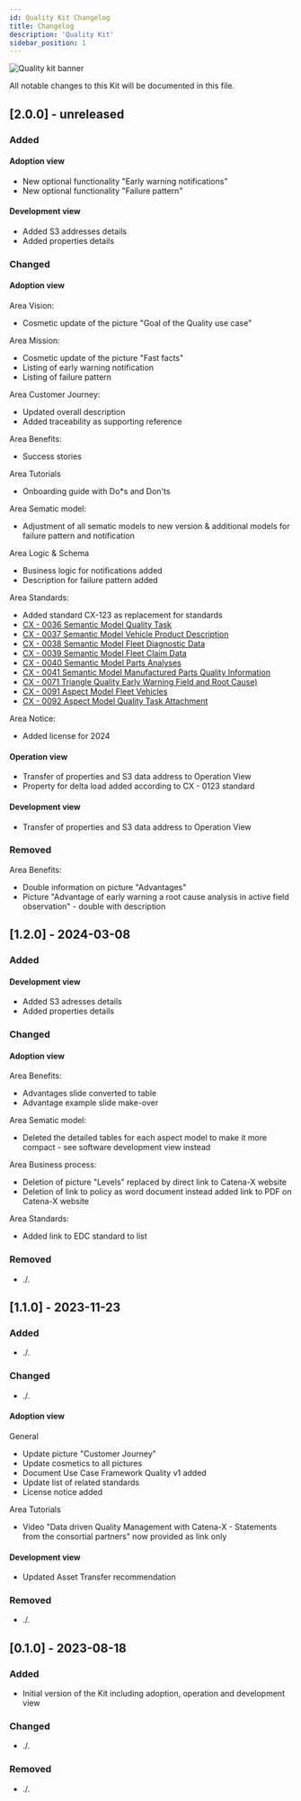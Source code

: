 ```yaml
---
id: Quality Kit Changelog
title: Changelog
description: 'Quality Kit'
sidebar_position: 1
---
```


![Quality kit banner](@site/static/img/kits\data-driven-quality-management\data-driven-quality-management-kit-logo.drawio.svg)

All notable changes to this Kit will be documented in this file.

## [2.0.0] - unreleased

### Added

#### Adoption view

- New optional functionality "Early warning notifications"
- New optional functionality "Failure pattern"

#### Development view

- Added S3 addresses details
- Added properties details

### Changed

#### Adoption view

Area Vision:

- Cosmetic update of the picture "Goal of the Quality use case"

Area Mission:

- Cosmetic update of the picture "Fast facts"
- Listing of early warning notification
- Listing of failure pattern

Area Customer Journey:

- Updated overall description
- Added traceability as supporting reference

Area Benefits:

- Success stories

Area Tutorials

- Onboarding guide with Do\*s and Don'ts

Area Sematic model:

- Adjustment of all sematic models to new version & additional models for failure pattern and notification

Area Logic & Schema

- Business logic for notifications added
- Description for failure pattern added

Area Standards:

- Added standard CX-123 as replacement for standards
- [CX - 0036 Semantic Model Quality Task](https://catena-x.net/fileadmin/user_upload/Standard-Bibliothek/Update_PDF_Maerz/PLM_Quality_Use_Case_Live_Quality_Loops/CX_-_0041_Semantic_Model_Manufactured_Parts_Quality_Information_v_1.0.1.pdf)
- [CX - 0037 Semantic Model Vehicle Product Description](https://eclipse-tractusx.github.io/docs-kits/kits/Quality-Kit/Quality%20Kit%20Changelog)
- [CX - 0038 Semantic Model Fleet Diagnostic Data](https://catena-x.net/fileadmin/user_upload/Standard-Bibliothek/Update_PDF_Maerz/PLM_Quality_Use_Case_Live_Quality_Loops/CX_-_0038_Semantic_Model_Fleet_Diagnostic_Data__v_1.0.1.pdf)
- [CX - 0039 Semantic Model Fleet Claim Data](https://eclipse-tractusx.github.io/docs-kits/kits/Quality-Kit/Quality%20Kit%20Changelog)
- [CX - 0040 Semantic Model Parts Analyses](https://catena-x.net/fileadmin/user_upload/Standard-Bibliothek/Update_PDF_Maerz/PLM_Quality_Use_Case_Live_Quality_Loops/CX_-_0036_Semantic_Model_Quality_Task_v_1.0.1.pdf)
- [CX - 0041 Semantic Model Manufactured Parts Quality Information](https://catena-x.net/fileadmin/user_upload/Standard-Bibliothek/Update_PDF_Maerz/PLM_Quality_Use_Case_Live_Quality_Loops/CX_-_0037_Semantic_Model_Vehicle_Product_Description_v_1.0.1.pdf)
- [CX - 0071 Triangle Quality Early Warning Field and Root Cause)](https://eclipse-tractusx.github.io/docs-kits/kits/Quality-Kit/Quality%20Kit%20Changelog)
- [CX - 0091 Aspect Model Fleet Vehicles](https://catena-x.net/fileadmin/user_upload/Standard-Bibliothek/Update_September23/CX-0091-AspectModelFleetVehicles-v.1.0.0.pdf)
- [CX - 0092 Aspect Model Quality Task Attachment](https://eclipse-tractusx.github.io/docs-kits/kits/Quality-Kit/Quality%20Kit%20Changelog#top)

Area Notice:

- Added license for 2024

#### Operation view

- Transfer of properties and S3 data address to Operation View
- Property for delta load added according to CX - 0123 standard

#### Development view

- Transfer of properties and S3 data address to Operation View

### Removed

Area Benefits:

- Double information on picture "Advantages"
- Picture "Advantage of early warning a root cause analysis in active field observation" - double with description

## [1.2.0] - 2024-03-08

### Added

#### Development view

- Added S3 adresses details
- Added properties details

### Changed

#### Adoption view

Area Benefits:

- Advantages slide converted to table
- Advantage example slide make-over

Area Sematic model:

- Deleted the detailed tables for each aspect model to make it more compact - see software development view instead

Area Business process:

- Deletion of picture "Levels" replaced by direct link to Catena-X website
- Deletion of link to policy as word document instead added link to PDF on Catena-X website

Area Standards:

- Added link to EDC standard to list

### Removed

- ./.

## [1.1.0] - 2023-11-23

### Added

- ./.

### Changed

- ./.

#### Adoption view

General

- Update picture "Customer Journey"
- Update cosmetics to all pictures
- Document Use Case Framework Quality v1 added
- Update list of related standards
- License notice added

Area Tutorials

- Video "Data driven Quality Management with Catena-X - Statements from the consortial partners" now provided as link
  only

#### Development view

- Updated Asset Transfer recommendation

### Removed

- ./.

## [0.1.0] - 2023-08-18

### Added

- Initial version of the Kit including adoption, operation and development view

### Changed

- ./.

### Removed

- ./.
